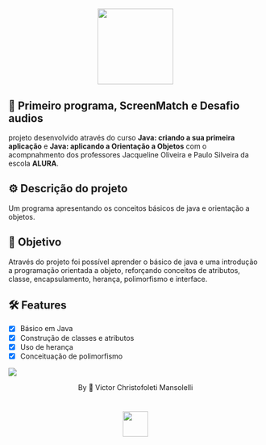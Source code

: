 <div align="center">
<h1>
    <img src="https://github.com/VMansolelli/Projeto-Alugames-Alura/assets/138635441/b5fff654-c5a3-406e-908b-fbe963644f3e" width="150px">
</h1>

</div>

## 🚀  Primeiro programa, ScreenMatch e Desafio audios
projeto desenvolvido através do curso **Java: criando a sua primeira aplicação** e **Java: aplicando a Orientação a Objetos** com o acompnahmento dos professores Jacqueline Oliveira e Paulo Silveira da escola **ALURA**.

## ⚙️ Descrição do projeto
Um programa apresentando os conceitos básicos de java e orientação a objetos.

## 🎯 Objetivo 
Através do projeto foi possível aprender o básico de java e uma introdução a programação orientada a objeto, reforçando conceitos de atributos, classe, encapsulamento, herança, polimorfismo e interface.

## 🛠 Features
- [x] Básico em Java
- [x] Construção de classes e atributos
- [x] Uso de herança
- [x] Conceituação de polimorfismo

![](https://raw.githubusercontent.com/andreasbm/readme/master/assets/lines/rainbow.png)

<div align="center">By 🍃 Victor Christofoleti Mansolelli
<h1>
    <img src="https://github.com/VMansolelli/Projeto-Alugames-Alura/assets/138635441/b5fff654-c5a3-406e-908b-fbe963644f3e" width="50px">
</h1>
</div>
